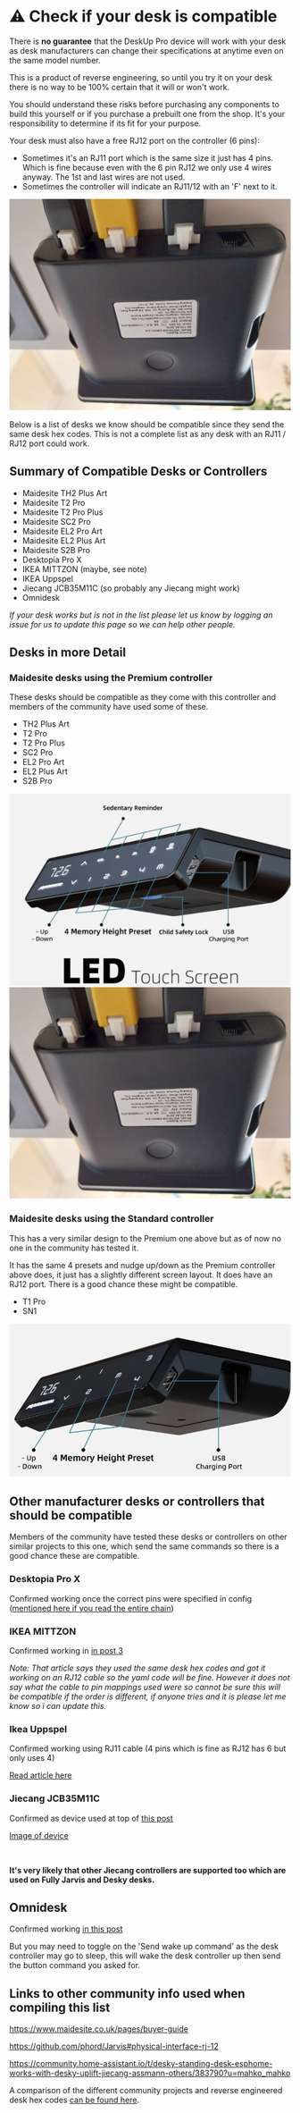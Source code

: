 # ⚠️ Check if your desk is compatible
There is **no guarantee** that the DeskUp Pro device will work with your desk as desk manufacturers can change their specifications at anytime even on the same model number.

This is a product of reverse engineering, so until you try it on your desk there is no way to be 100% certain that it will or won't work.

You should understand these risks before purchasing any components to build this yourself or if you purchase a prebuilt one from the shop. It's your responsibility to determine if its fit for your purpose. 

Your desk must also have a free RJ12 port on the controller (6 pins):
- Sometimes it's an RJ11 port which is the same size it just has 4 pins. Which is fine because even with the 6 pin RJ12 we only use 4 wires anyway. The 1st and last wires are not used.
- Sometimes the controller will indicate an RJ11/12 with an 'F' next to it.

![](images/MaidsiteDeskControlBox-Back.jpg)

Below is a list of desks we know should be compatible since they send the same desk hex codes. This is not a complete list as any desk with an RJ11 / RJ12 port could work.

## Summary of Compatible Desks or Controllers
- Maidesite TH2 Plus Art
- Maidesite T2 Pro
- Maidesite T2 Pro Plus
- Maidesite SC2 Pro
- Maidesite EL2 Pro Art
- Maidesite EL2 Plus Art
- Maidesite S2B Pro
- Desktopia Pro X
- IKEA MITTZON (maybe, see note)
- IKEA Uppspel
- Jiecang JCB35M11C (so probably any Jiecang might work)
- Omnidesk
 
_If your desk works but is not in the list please let us know by logging an issue for us to update this page so we can help other people._

## Desks in more Detail

### Maidesite desks using the Premium controller 
These desks should be compatible as they come with this controller and members of the community have used some of these.

- TH2 Plus Art
- T2 Pro
- T2 Pro Plus
- SC2 Pro
- EL2 Pro Art
- EL2 Plus Art
- S2B Pro

![](images/MaidesiteDeskControlBox-Premium.png)
![](images/MaidsiteDeskControlBox-Back.jpg)


### Maidesite desks using the Standard controller
This has a very similar design to the Premium one above but as of now no one in the community has tested it. 

It has the same 4 presets and nudge up/down as the Premium controller above does, it just has a slightly different screen layout. It does have an RJ12 port. There is a good chance these might be compatible.

- T1 Pro
- SN1

![](images/MaidesiteDeskControlBox-standard.png)


## Other manufacturer desks or controllers that should be compatible
Members of the community have tested these desks or controllers on other similar projects to this one, which send the same commands so there is a good chance these are compatible.


### Desktopia Pro X
Confirmed working once the correct pins were specified in config (<a href="https://community.home-assistant.io/t/desky-standing-desk-esphome-works-with-desky-uplift-jiecang-assmann-others/383790/420">mentioned here if you read the entire chain</a>)


### IKEA MITTZON

Confirmed working in <a href="https://github.com/phord/Jarvis/issues/33">in post 3</a>

_Note: That article says they used the same desk hex codes and got it working on an RJ12 cable so the yaml code will be fine. However it does not say what the cable to pin mappings used were so cannot be sure this will be compatible if the order is different, if anyone tries and it is please let me know so i can update this._


### Ikea Uppspel
Confirmed working using RJ11 cable (4 pins which is fine as RJ12 has 6 but only uses 4)

<a href="https://community.home-assistant.io/t/desky-standing-desk-esphome-works-with-desky-uplift-jiecang-assmann-others/383790/443">Read article here</a>


### Jiecang JCB35M11C
  
Confirmed as device used at top of 
<a href="https://github.com/Rocka84/esphome_components/blob/a083c17882361c58071b85d45587c410582cda75/components/jiecang_desk_controller">this post</a>

<a href="https://www.jiecang.com/product/jcb35m11c.html">Image of device</a>

<br />

**It's very likely that other Jiecang controllers are supported too which are used on Fully Jarvis and Desky desks.**


## Omnidesk
Confirmed working <a href="https://community.home-assistant.io/t/desky-standing-desk-esphome-works-with-desky-uplift-jiecang-assmann-others/383790/449">in this post</a>

But you may need to toggle on the 'Send wake up command' as the desk controller may go to sleep, this will wake the desk controller up then send the button command you asked for.


## Links to other community info used when compiling this list
<a href="https://www.maidesite.co.uk/pages/buyer-guide">https://www.maidesite.co.uk/pages/buyer-guide</a>

<a href="https://github.com/phord/Jarvis#physical-interface-rj-12">https://github.com/phord/Jarvis#physical-interface-rj-12</a>

<a href="https://community.home-assistant.io/t/desky-standing-desk-esphome-works-with-desky-uplift-jiecang-assmann-others/383790?u=mahko_mahko">https://community.home-assistant.io/t/desky-standing-desk-esphome-works-with-desky-uplift-jiecang-assmann-others/383790?u=mahko_mahko</a>

A comparison of the different community projects and reverse engineered desk hex codes [can be found here](/docs/diy/desk-hex-codes.md).

